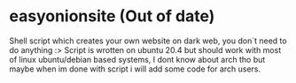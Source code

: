 # easyonionsite (Out of date)
Shell script which creates your own website on dark web, you don`t need to do anything :>
Script is wrotten on ubuntu 20.4 but should work with most of linux ubuntu/debian based systems, I dont know about arch tho but maybe when im done with script i will add some code for arch users.
